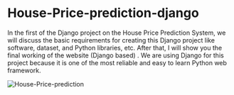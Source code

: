 # House-Price-prediction-django
In the first of the Django project on the House Price Prediction System, we will discuss the basic requirements for creating this Django project like software, dataset, and Python libraries, etc. After that, I will show you the final working of the website (Django based) . We are using Django for this project because it is one of the most reliable and easy to learn Python web framework. 

![House-Price-prediction](https://user-images.githubusercontent.com/82101704/115688215-615dc080-a374-11eb-9b9c-648757816940.png)


